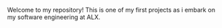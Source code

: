 Welcome to my repository! This is one of my first projects as i embark on my software engineering at ALX.
